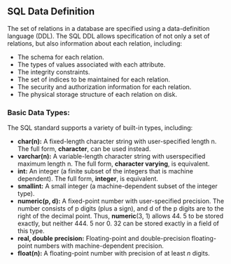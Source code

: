 ## SQL Data Definition
The set of relations in a database are specified using a data-definition language (DDL). The SQL DDL allows specification of not only a set of relations, but also information about each relation, including:
- The schema for each relation.
- The types of values associated with each attribute.
- The integrity constraints.
- The set of indices to be maintained for each relation.
- The security and authorization information for each relation.
- The physical storage structure of each relation on disk.

### Basic Data Types:
The SQL standard supports a variety of built-in types, including:
- **char(n):** A fixed-length character string with user-specified length n. The full form, **character**, can be used instead.
- **varchar(n):** A variable-length character string with userspecified maximum length n. The full form, **character varying**, is equivalent.
- **int:** An integer (a finite subset of the integers that is machine dependent). The full form, **integer**, is equivalent.
- **smallint:** A small integer (a machine-dependent subset of the integer type).
- **numeric(p, d):** A fixed-point number with user-specified precision. The number consists of p digits (plus a sign), and d of the p digits are to the right of the decimal point. Thus, **numeric**(3, 1) allows 44. 5 to be stored exactly, but neither 444. 5 nor 0. 32 can be stored exactly in a field of this type.
- **real, double precision:** Floating-point and double-precision floating-point numbers with machine-dependent precision.
- **float(n):** A floating-point number with precision of at least *n* digits.
